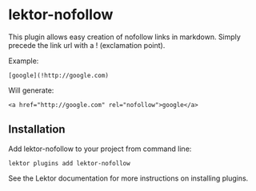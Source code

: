 # lektor-nofollow
This plugin allows easy creation of nofollow links in markdown. Simply precede the link url with a ! (exclamation point).

Example:

	[google](!http://google.com)

Will generate:

	<a href="http://google.com" rel="nofollow">google</a>

## Installation
Add lektor-nofollow to your project from command line:

    lektor plugins add lektor-nofollow

See the Lektor documentation for more instructions on installing plugins.